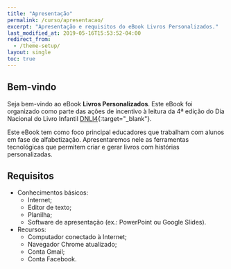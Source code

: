 ```yaml
---
title: "Apresentação"
permalink: /curso/apresentacao/
excerpt: "Apresentação e requisitos do eBook Livros Personalizados."
last_modified_at: 2019-05-16T15:53:52-04:00
redirect_from:
  - /theme-setup/
layout: single
toc: true
---
```


## Bem-vindo
Seja bem-vindo ao eBook **Livros Personalizados**. Este eBook foi organizado como parte das ações de incentivo à leitura da 4ª edição do Dia Nacional do Livro Infantil [DNLI4](https://dnli.aprender.digital){:target="_blank"}. 

Este eBook tem como foco principal educadores que trabalham com alunos em fase de alfabetização. Apresentaremos nele as ferramentas tecnológicas que permitem criar e gerar livros com histórias personalizadas.

## Requisitos
- Conhecimentos básicos:
  - Internet;
  - Editor de texto;
  - Planilha;
  - Software de apresentação (ex.: PowerPoint ou Google Slides).
- Recursos:
  - Computador conectado à Internet;
  - Navegador Chrome atualizado;
  - Conta Gmail;
  - Conta Facebook.

<div id="fb-root"></div>
<script async defer crossorigin="anonymous" src="https://connect.facebook.net/pt_BR/sdk.js#xfbml=1&version=v4.0&appId=508861006604984&autoLogAppEvents=1"></script>
<div class="fb-comments" data-href="https://personalizar.aprender.digital/curso/apresentacao/" data-width="" data-numposts="10"></div>